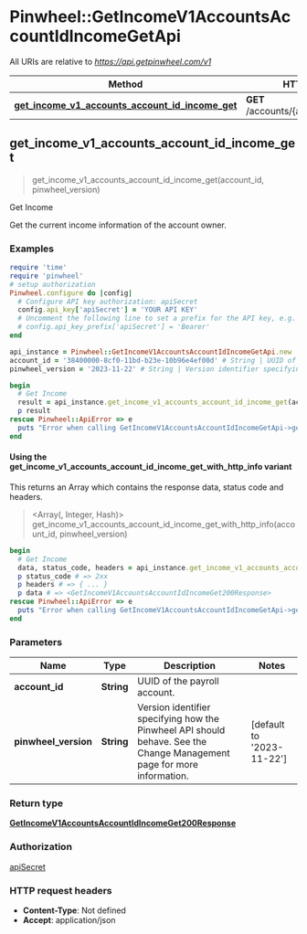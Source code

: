 # Pinwheel::GetIncomeV1AccountsAccountIdIncomeGetApi

All URIs are relative to *https://api.getpinwheel.com/v1*

| Method | HTTP request | Description |
| ------ | ------------ | ----------- |
| [**get_income_v1_accounts_account_id_income_get**](GetIncomeV1AccountsAccountIdIncomeGetApi.md#get_income_v1_accounts_account_id_income_get) | **GET** /accounts/{account_id}/income | Get Income |


## get_income_v1_accounts_account_id_income_get

> <GetIncomeV1AccountsAccountIdIncomeGet200Response> get_income_v1_accounts_account_id_income_get(account_id, pinwheel_version)

Get Income

Get the current income information of the account owner.

### Examples

```ruby
require 'time'
require 'pinwheel'
# setup authorization
Pinwheel.configure do |config|
  # Configure API key authorization: apiSecret
  config.api_key['apiSecret'] = 'YOUR API KEY'
  # Uncomment the following line to set a prefix for the API key, e.g. 'Bearer' (defaults to nil)
  # config.api_key_prefix['apiSecret'] = 'Bearer'
end

api_instance = Pinwheel::GetIncomeV1AccountsAccountIdIncomeGetApi.new
account_id = '38400000-8cf0-11bd-b23e-10b96e4ef00d' # String | UUID of the payroll account.
pinwheel_version = '2023-11-22' # String | Version identifier specifying how the Pinwheel API should behave. See the Change Management page for more information.

begin
  # Get Income
  result = api_instance.get_income_v1_accounts_account_id_income_get(account_id, pinwheel_version)
  p result
rescue Pinwheel::ApiError => e
  puts "Error when calling GetIncomeV1AccountsAccountIdIncomeGetApi->get_income_v1_accounts_account_id_income_get: #{e}"
end
```

#### Using the get_income_v1_accounts_account_id_income_get_with_http_info variant

This returns an Array which contains the response data, status code and headers.

> <Array(<GetIncomeV1AccountsAccountIdIncomeGet200Response>, Integer, Hash)> get_income_v1_accounts_account_id_income_get_with_http_info(account_id, pinwheel_version)

```ruby
begin
  # Get Income
  data, status_code, headers = api_instance.get_income_v1_accounts_account_id_income_get_with_http_info(account_id, pinwheel_version)
  p status_code # => 2xx
  p headers # => { ... }
  p data # => <GetIncomeV1AccountsAccountIdIncomeGet200Response>
rescue Pinwheel::ApiError => e
  puts "Error when calling GetIncomeV1AccountsAccountIdIncomeGetApi->get_income_v1_accounts_account_id_income_get_with_http_info: #{e}"
end
```

### Parameters

| Name | Type | Description | Notes |
| ---- | ---- | ----------- | ----- |
| **account_id** | **String** | UUID of the payroll account. |  |
| **pinwheel_version** | **String** | Version identifier specifying how the Pinwheel API should behave. See the Change Management page for more information. | [default to &#39;2023-11-22&#39;] |

### Return type

[**GetIncomeV1AccountsAccountIdIncomeGet200Response**](GetIncomeV1AccountsAccountIdIncomeGet200Response.md)

### Authorization

[apiSecret](../README.md#apiSecret)

### HTTP request headers

- **Content-Type**: Not defined
- **Accept**: application/json

